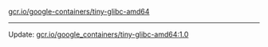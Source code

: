 [gcr.io/google-containers/tiny-glibc-amd64](https://hub.docker.com/r/cruse/tiny-glibc-amd64/tags/) 

----
Update: [gcr.io/google_containers/tiny-glibc-amd64:1.0](https://hub.docker.com/r/cruse/tiny-glibc-amd64/tags/)

